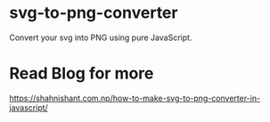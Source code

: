 # svg-to-png-converter
Convert your svg into PNG using pure JavaScript.

# Read Blog for more
https://shahnishant.com.np/how-to-make-svg-to-png-converter-in-javascript/
